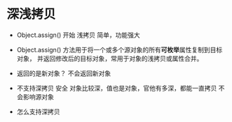 # 深浅拷贝
- Object.assign() 开始
    浅拷贝 简单，功能强大

- Object.assign() 方法用于将一个或多个源对象的所有**可枚举**属性复制到目标对象，
并返回修改后的目标对象，常用于对象的浅拷贝或属性合并。
- 返回的是新对象？
    不会返回新对象
- 不支持深拷贝
    安全 对象比较深，值也是对象，官他有多深，都能一直拷贝 不会影响源对象
- 怎么支持深拷贝 